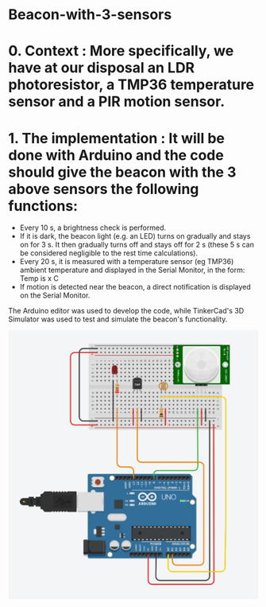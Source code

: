 # Beacon-with-3-sensors

# 0. Context : More specifically, we have at our disposal an LDR photoresistor, a TMP36 temperature sensor and a PIR motion sensor.

# 1. The implementation : It will be done with Arduino and the code should give the beacon with the 3 above sensors the following functions:

* Every 10 s, a brightness check is performed.
* If it is dark, the beacon light (e.g. an LED) turns on gradually and stays on for 3 s. It then gradually turns off and stays off for 2 s (these 5 s can be considered negligible to the rest time calculations).
* Every 20 s, it is measured with a temperature sensor (eg TMP36) ambient temperature and displayed in the Serial Monitor, in the form:
Temp is x C
* Ιf motion is detected near the beacon, a direct notification is displayed on the Serial Monitor.

The Arduino editor was used to develop the code, while TinkerCad's 3D Simulator was used to test and simulate the beacon's functionality.

<img src = "https://github.com/stefaniaskorda/Beacon-with-3-sensors/blob/main/tinkercad_circuit.png" width = "528">
